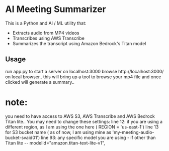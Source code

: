 # AI Meeting Summarizer

This is a Python and AI / ML utility that:
- Extracts audio from MP4 videos
- Transcribes using AWS Transcribe
- Summarizes the transcript using Amazon Bedrock's Titan model

## Usage
run app.py to start a server on localhost:3000
browse http://localhost:3000/ on local browser.. this will bring up a tool to browse your mp4 file and once clicked will generate a summary..

# note:
you need to have access to AWS S3, AWS Transcribe and AWS Bedrock Titan lite..
You may need to change these settings:
 line 12: if you are using a different region, as I am using the one here ( REGION = 'us-east-1')
 line 13 for S3 bucket name ( as of now, I am using mine as  'my-meeting-audio-bucket-svaid01')
 line 93: any specific model you are using - if other than Titan lite -- modelId="amazon.titan-text-lite-v1",


